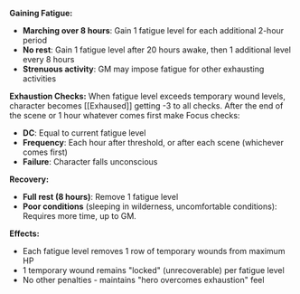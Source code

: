 **Gaining Fatigue:**
- **Marching over 8 hours**: Gain 1 fatigue level for each additional 2-hour period
- **No rest**: Gain 1 fatigue level after 20 hours awake, then 1 additional level every 8 hours
- **Strenuous activity**: GM may impose fatigue for other exhausting activities

**Exhaustion Checks:**
When fatigue level exceeds  temporary wound levels, character becomes [[Exhaused]] getting -3 to all checks. After the end of the scene or 1 hour whatever comes first make Focus checks:
- **DC**: Equal to current fatigue level
- **Frequency**: Each hour after threshold, or after each scene (whichever comes first)
- **Failure**: Character falls unconscious

**Recovery:**
- **Full rest (8 hours)**: Remove 1 fatigue level
- **Poor conditions** (sleeping in wilderness, uncomfortable conditions): Requires more time, up to GM.

**Effects:**
- Each fatigue level removes 1 row of temporary wounds from maximum HP
- 1 temporary wound remains "locked" (unrecoverable) per fatigue level
- No other penalties - maintains "hero overcomes exhaustion" feel